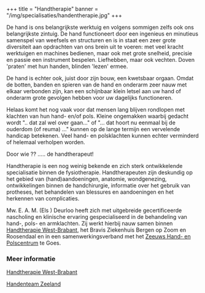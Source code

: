 +++
title = "Handtherapie"
banner = "/img/specialisaties/handentherapie.jpg"
+++

De hand is ons belangrijkste werktuig en volgens sommigen zelfs ook ons belangrijkste zintuig. De hand functioneert door een ingenieus en minutieus samenspel van weefsels en structuren en is in staat een zeer grote diversiteit aan opdrachten van ons brein uit te voeren: met veel kracht werktuigen en machines bedienen, maar ook met grote snelheid, precisie en passie een instrument bespelen. Liefhebben, maar ook vechten. Doven 'praten' met hun handen, blinden 'lezen' ermee.

<!--more-->

De hand is echter ook, juist door zijn bouw, een kwetsbaar orgaan. Omdat de botten, banden en spieren van de hand en onderarm zeer nauw met elkaar verbonden zijn, kan een schijnbaar klein letsel aan uw hand of onderarm grote gevolgen hebben voor uw dagelijks functioneren.

Helaas komt het nog vaak voor dat mensen lang blijven rondlopen met klachten van hun hand- en/of pols. Kleine ongemakken waarbij gedacht wordt ".. dat zal wel over gaan..." of "... dat hoort nu eenmaal bij de ouderdom (of reuma) ..." kunnen op de lange termijn een vervelende handicap betekenen. Veel hand- en polsklachten kunnen echter verminderd of helemaal verholpen worden.

Door wie ?? ..... de handtherapeut!

Handtherapie is een nog weinig bekende en zich sterk ontwikkelende specialisatie binnen de fysiotherapie. Handtherapeuten zijn deskundig op het gebied van (hand)aandoeningen, anatomie, wondgenezing, ontwikkelingen binnen de handchirurgie, informatie over het gebruik van protheses, het behandelen van blessures en aandoeningen en het herkennen van complicaties.

Mw. E. A. M.  (Els ) Deurloo heeft zich met uitgebreide gecertificeerde nascholing en klinische ervaring gespecialiseerd in de behandeling van hand-, pols- en armklachten. Zij werkt hierbij nauw samen binnen [Handtherapie West-Brabant](http://www.handtherapiewestbrabant.nl/), het Bravis Ziekenhuis Bergen op Zoom en Roosendaal en in een samenwerkingsverband met het [Zeeuws Hand- en Polscentrum](http://www.zhpc.nl/) te Goes.

### Meer informatie

[Handtherapie West-Brabant](http://www.handtherapiewestbrabant.nl/)

[Handenteam Zeeland](http://www.handenteam.nl/)
